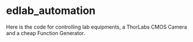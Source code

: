 # edlab_automation

Here is the code for controlling lab equipments, a ThorLabs CMOS Camera and a cheap Function Generator.
